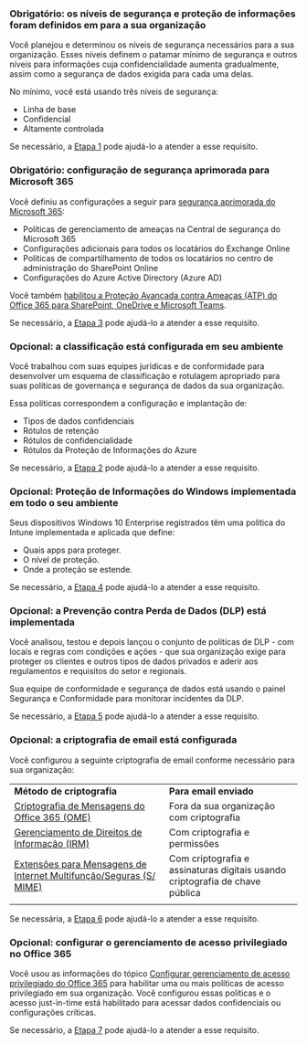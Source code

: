 <a name="crit-infoprotect-step1"></a>
### <a name="required-security-and-information-protection-levels-for-your-organization-are-defined"></a>Obrigatório: os níveis de segurança e proteção de informações foram definidos em para a sua organização

Você planejou e determinou os níveis de segurança necessários para a sua organização. Esses níveis definem o patamar mínimo de segurança e outros níveis para informações cuja confidencialidade aumenta gradualmente, assim como a segurança de dados exigida para cada uma delas.

No mínimo, você está usando três níveis de segurança:

- Linha de base
- Confidencial
- Altamente controlada

Se necessário, a [Etapa 1](../infoprotect-define-sec-infoprotect-levels.md) pode ajudá-lo a atender a esse requisito. 

<a name="crit-infoprotect-step3"></a>
### <a name="required-increased-security-for-microsoft-365-is-configured"></a>Obrigatório: configuração de segurança aprimorada para Microsoft 365 

Você definiu as configurações a seguir para [segurança aprimorada do Microsoft 365](https://docs.microsoft.com/office365/securitycompliance/tenant-wide-setup-for-increased-security):

- Políticas de gerenciamento de ameaças na Central de segurança do Microsoft 365
- Configurações adicionais para todos os locatários do Exchange Online
- Políticas de compartilhamento de todos os locatários no centro de administração do SharePoint Online
- Configurações do Azure Active Directory (Azure AD)

Você também [habilitou a Proteção Avançada contra Ameaças (ATP) do Office 365 para SharePoint, OneDrive e Microsoft Teams](https://docs.microsoft.com/office365/securitycompliance/turn-on-atp-for-spo-odb-and-teams).

Se necessário, a [Etapa 3](../infoprotect-configure-increased-security-office-365.md) pode ajudá-lo a atender a esse requisito. 

<a name="crit-infoprotect-step2"></a>
### <a name="optional-classification-is-configured-across-your-environment"></a>Opcional: a classificação está configurada em seu ambiente

Você trabalhou com suas equipes jurídicas e de conformidade para desenvolver um esquema de classificação e rotulagem apropriado para suas políticas de governança e segurança de dados da sua organização. 

Essa políticas correspondem a configuração e implantação de:

- Tipos de dados confidenciais
- Rótulos de retenção
- Rótulos de confidencialidade
- Rótulos da Proteção de Informações do Azure

Se necessário, a [Etapa 2](../infoprotect-configure-classification.md) pode ajudá-lo a atender a esse requisito. 


<a name="crit-infoprotect-step4"></a>
### <a name="optional-windows-information-protection-is-deployed-across-your-environment"></a>Opcional: Proteção de Informações do Windows implementada em todo o seu ambiente

Seus dispositivos Windows 10 Enterprise registrados têm uma política do Intune implementada e aplicada que define:

- Quais apps para proteger.
- O nível de proteção.
- Onde a proteção se estende.

Se necessário, a [Etapa 4](../infoprotect-deploy-windows-information-protection.md) pode ajudá-lo a atender a esse requisito. 

<a name="crit-infoprotect-step5"></a>
### <a name="optional-data-loss-prevention-dlp-is-deployed"></a>Opcional: a Prevenção contra Perda de Dados (DLP) está implementada

Você analisou, testou e depois lançou o conjunto de políticas de DLP - com locais e regras com condições e ações - que sua organização exige para proteger os clientes e outros tipos de dados privados e aderir aos regulamentos e requisitos do setor e regionais.

Sua equipe de conformidade e segurança de dados está usando o painel Segurança e Conformidade para monitorar incidentes da DLP.

Se necessário, a [Etapa 5](../infoprotect-data-loss-prevention.md) pode ajudá-lo a atender a esse requisito. 

<a name="crit-infoprotect-step6"></a>
### <a name="optional-email-encryption-is-configured"></a>Opcional: a criptografia de email está configurada

Você configurou a seguinte criptografia de email conforme necessário para sua organização:

|||
|:-------|:-----|
| **Método de criptografia** | **Para email enviado** |
| [Criptografia de Mensagens do Office 365 (OME)](https://docs.microsoft.com/Office365/SecurityCompliance/ome)  | Fora da sua organização com criptografia |
| [Gerenciamento de Direitos de Informação (IRM)](https://docs.microsoft.com/office365/SecurityCompliance/information-rights-management-in-exchange-online) | Com criptografia e permissões |
| [Extensões para Mensagens de Internet Multifunção/Seguras (S/ MIME)](https://docs.microsoft.com/Exchange/policy-and-compliance/smime) | Com criptografia e assinaturas digitais usando criptografia de chave pública |
|||

Se necessária, a [Etapa 6](../infoprotect-email-encryption.md) pode ajudá-lo a atender a esse requisito.

<a name="crit-infoprotect-step7"></a>
### <a name="optional-configure-privileged-access-management-in-office-365"></a>Opcional: configurar o gerenciamento de acesso privilegiado no Office 365

Você usou as informações do tópico [Configurar gerenciamento de acesso privilegiado do Office 365](https://docs.microsoft.com/office365/securitycompliance/privileged-access-management-configuration) para habilitar uma ou mais políticas de acesso privilegiado em sua organização. Você configurou essas políticas e o acesso just-in-time está habilitado para acessar dados confidenciais ou configurações críticas.

Se necessário, a [Etapa 7](../infoprotect-configure-privileged-access-management.md) pode ajudá-lo a atender a esse requisito. 
